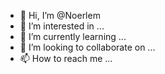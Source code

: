 - 👋 Hi, I’m @Noerlem
- 👀 I’m interested in ...
- 🌱 I’m currently learning ...
- 💞️ I’m looking to collaborate on ...
- 📫 How to reach me ...

<!---
Noerlem/Noerlem is a ✨ special ✨ repository because its `README.md` (this file) appears on your GitHub profile.
You can click the Preview link to take a look at your changes.
--->
